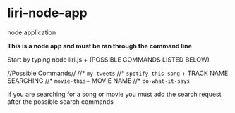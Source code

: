 # liri-node-app
node application

**This is a node app and must be ran through the command line**

Start by typing node liri.js + (POSSIBLE COMMANDS LISTED BELOW)

//Possible Commands//
//* `my-tweets`
//* `spotify-this-song` + TRACK NAME SEARCHING
//* `movie-this`+ MOVIE NAME
//* `do-what-it-says`

If you are searching for a song or movie you must add the search request after the possible search commands
